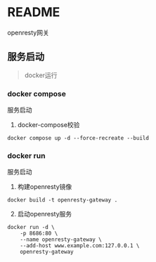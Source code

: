 # README #
openresty网关


## 服务启动
> docker运行

### docker compose
服务启动

1. docker-compose校验
```
docker compose up -d --force-recreate --build
```

### docker run
服务启动

1. 构建openresty镜像
```
docker build -t openresty-gateway .
```

2. 启动openresty服务
```
docker run -d \
    -p 8686:80 \
    --name openresty-gateway \
    --add-host www.example.com:127.0.0.1 \
    openresty-gateway
```
